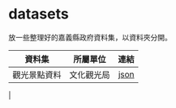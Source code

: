 # datasets
放一些整理好的嘉義縣政府資料集，以資料夾分開。

| 資料集        | 所屬單位           | 連結 |
| ------------- |:-------------:| -----:|
| 觀光景點資料      | 文化觀光局 | [json](https://tw-chiayi.github.io/datasets/tourism/attractions.json "前往資料")
 |
